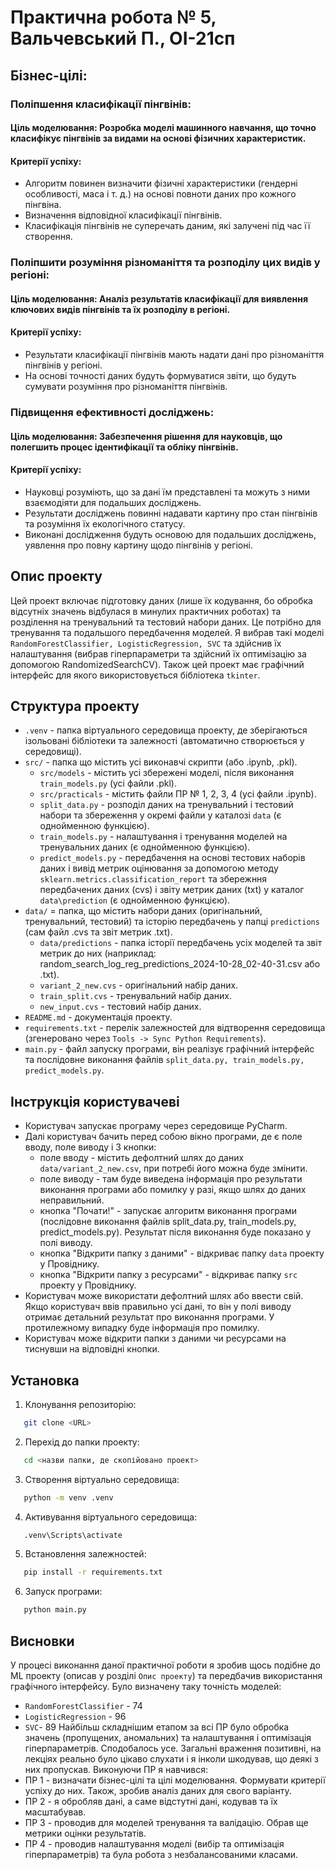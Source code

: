 # Практична робота № 5, Вальчевський П., ОІ-21сп

## Бізнес-цілі:
### Поліпшення класифікації пінгвінів:
#### Ціль моделювання: Розробка моделі машинного навчання, що точно класифікує пінгвінів за видами на основі фізичних характеристик.
#### Критерії успіху: 
- Алгоритм повинен визначити фізичні характеристики (гендерні особливості, маса і т. д.) на основі повноти даних про кожного пінгвіна.
- Визначення відповідної класифікації пінгвінів.
- Класифікація пінгвінів не суперечать даним, які залучені під час її створення.


### Поліпшити розуміння різноманіття та розподілу цих видів у регіоні:
#### Ціль моделювання: Аналіз результатів класифікації для виявлення ключових видів пінгвінів та їх розподілу в регіоні.
#### Критерії успіху: 
- Результати класифікації пінгвінів мають надати дані про різноманіття пінгвінів у регіоні. 
- На основі точності даних будуть формуватися звіти, що будуть сумувати розуміння про різноманіття пінгвінів.


### Підвищення ефективності досліджень:
#### Ціль моделювання: Забезпечення рішення для науковців, що полегшить процес ідентифікації та обліку пінгвінів.
#### Критерії успіху: 
- Науковці розуміють, що за дані їм представлені та можуть з ними взаємодіяти для подальших досліджень.
- Результати досліджень повинні надавати картину про стан пінгвінів та розуміння їх екологічного статусу.
- Виконані дослідження будуть основою для подальших досліджень, уявлення про повну картину щодо пінгвінів у регіоні.

## Опис проекту
Цей проект включає підготовку даних (лише їх кодування, бо обробка відсутніх значень відбулася в минулих практичних роботах) та розділення на тренувальний та тестовий набори даних. Це потрібно для тренування та подальшого передбачення моделей.
Я вибрав такі моделі `RandomForestClassifier, LogisticRegression, SVC` та здійснив їх налаштування (вибрав гіперпараметри та здійсний їх оптимізацію за допомогою RandomizedSearchCV).
Також цей проект має графічний інтерфейс для якого використовується бібліотека `tkinter`.

## Структура проекту
- `.venv` - папка віртуального середовища проекту, де зберігаються ізольовані бібліотеки та залежності (автоматично створюється у середовищі). 
- `src/` - папка що містить усі виконавчі скрипти (або .ipynb, .pkl).
  - `src/models` - містить усі збережені моделі, після виконання `train_models.py` (усі файли .pkl).
  - `src/practicals` - містить файли ПР № 1, 2, 3, 4 (усі файли .ipynb).
  - `split_data.py` - розподіл даних на тренувальний і тестовий набори та збереження у окремі файли у каталозі `data` (є однойменною функцією).
  - `train_models.py` - налаштування і тренування моделей на тренувальних даних (є однойменною функцією).
  - `predict_models.py` - передбачення на основі тестових наборів даних і вивід метрик оцінювання за допомогою методу `sklearn.metrics.classification_report` та збережння передбачених даних (cvs) і звіту метрик даних (txt) у каталог `data\prediction` (є однойменною функцією).
- `data/` = папка, що містить набори даних (оригінальний, тренувальний, тестовий) та історію передбачень у папці `predictions` (сам файл .cvs та звіт метрик .txt).
  - `data/predictions` - папка історії передбачень усіх моделей та звіт метрик до них (наприклад: random_search_log_reg_predictions_2024-10-28_02-40-31.csv або .txt).
  - `variant_2_new.cvs` - оригінальний набір даних.
  - `train_split.cvs` - тренувальний набір даних.
  - `new_input.cvs` - тестовий набір даних.
- `README.md` - документація проекту.
- `requirements.txt` - перелік залежностей для відтворення середовища (згенеровано через `Tools -> Sync Python Requirements`).
- `main.py` - файл запуску програми, він реалізує графічний інтерфейс та послідовне виконання файлів `split_data.py, train_models.py, predict_models.py`.

## Інструкція користувачеві
- Користувач запускає програму через середовище PyCharm.
- Далі користувач бачить перед собою вікно програми, де є поле вводу, поле виводу і 3 кнопки:
  - поле вводу - містить дефолтний шлях до даних `data/variant_2_new.csv`, при потребі його можна буде змінити.
  - поле виводу - там буде виведена інформація про результати виконання програми або помилку у разі, якщо шлях до даних неправильний.
  - кнопка "Почати!" - запускає алгоритм виконання програми (послідовне виконання файлів split_data.py, train_models.py, predict_models.py). Результат після виконання буде показано у полі виводу.
  - кнопка "Відкрити папку з даними" - відкриває папку `data` проекту у Провіднику.
  - кнопка "Відкрити папку з ресурсами" - відкриває папку `src` проекту у Провіднику.
- Користувач може використати дефолтний шлях або ввести свій. Якщо користувач ввів правильно усі дані, то він у полі виводу отримає детальний результат про виконання програми. У протилежному випадку буде інформація про помилку.
- Користувач може відкрити папки з даними чи ресурсами на тиснувши на відповідні кнопки.


## Установка
1. Клонування репозиторію:
```bash
   git clone <URL>
   ```
2. Перехід до папки проекту:
```bash
   cd <назви папки, де скопійовано проект>
```
3. Створення віртуально середовища:
```bash
   python -m venv .venv
```
4. Активування віртуального середовища:
```bash
   .venv\Scripts\activate
```
5. Встановлення залежностей:
```bash
   pip install -r requirements.txt
```
6. Запуск програми:
```bash
   python main.py
```

## Висновки
У процесі виконання даної практичної роботи я зробив щось подібне до ML проекту (описав у розділі `Опис проекту`) та передбачив використання графічного інтерфейсу.
Було визначену таку точність моделей:
- `RandomForestClassifier` - 74
- `LogisticRegression` - 96
- `SVC`- 89
Найбільш складнішим етапом за всі ПР було обробка значень (пропущених, аномальних) та налаштування і оптимізація гіперпараметрів.
Сподобалось усе.
Загальні враження позитивні, на лекціях реально було цікаво слухати і я інколи шкодував, що деякі з них пропускав.
Виконуючи ПР я навчився:
- ПР 1 - визначати бізнес-цілі та цілі моделювання. Формувати критерії успіху до них. Також, зробив аналіз даних для свого варіанту.
- ПР 2 - я обробляв дані, а саме відстутні дані, кодував та їх масштабував.
- ПР 3 - проводив для моделей тренування та валідацію. Обрав ще метрики оцінки результатів.
- ПР 4 - проводив налаштування моделі (вибір та оптимізація гіперпараметрів) та була робота з незбалансованими класами.